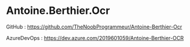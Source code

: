 # Antoine.Berthier.Ocr

GitHub : https://github.com/TheNoobProgrammeur/Antoine-Berthier-Ocr

AzureDevOps : https://dev.azure.com/2019601059/Antoine-Berthier-OCR
